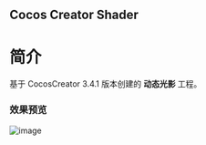 ## Cocos Creator Shader

# 简介
基于 CocosCreator 3.4.1 版本创建的 **动态光影** 工程。

### 效果预览
![image](https://gitee.com/yeshaohelpme/ShaderDemoImageLibrary/raw/master/gif/20220224/2022022432.gif)
